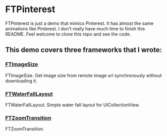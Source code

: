 # FTPinterest

FTPinterest is just a demo that mimics Pinterest. It has almost the same animations like Pinterest. I don't really have much time to finish this README. Feel welcome to clone this repo and see the code.

## This demo covers three frameworks that I wrote:

### [FTImageSize](https://github.com/liufengting/FTImageSize)

FTImageSize. Get image size from remote image url synchronously without downloading it.

### [FTWaterFallLayout](https://github.com/liufengting/FTWaterFallLayout)

FTWaterFallLayout. Simple water fall layout for UICollectionView.

### [FTZoomTransition](https://github.com/liufengting/FTZoomTransition)  

FTZoomTransition.

